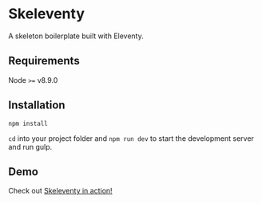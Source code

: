 # Skeleventy

A skeleton boilerplate built with Eleventy.

## Requirements

Node `>=` v8.9.0

## Installation

```
npm install
```

`cd` into your project folder and `npm run dev` to start the development server and run gulp.

## Demo

Check out [Skeleventy in action!](https://skeleventy.netlify.com/)
